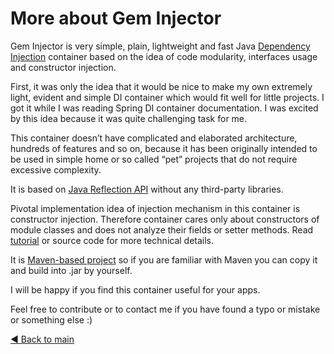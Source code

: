 # More about Gem Injector

Gem Injector is very simple, plain, lightweight and fast Java [Dependency Injection](https://en.wikipedia.org/wiki/Dependency_injection) container based on the idea of code modularity, interfaces usage and constructor injection.

First, it was only the idea that it would be nice to make my own extremely light, evident and simple DI container which would fit well for little projects. I got it while I was reading Spring DI container documentation. I was excited by this idea because it was quite challenging task for me.

This container doesn’t have complicated and elaborated architecture, hundreds of features and so on, because it has been originally intended to be used in simple home or so called “pet” projects that do not require excessive complexity.

It is based on [Java Reflection API](https://docs.oracle.com/javase/8/docs/api/java/lang/reflect/package-summary.html) without any third-party libraries. 

Pivotal implementation idea of injection mechanism in this container is constructor injection. Therefore container cares only about constructors of module classes and does not analyze their fields or setter methods. Read [tutorial](tutorial.md) or source code for more technical details.

It is [Maven-based project](https://maven.apache.org) so if you are familiar with Maven you can copy it and build into .jar by yourself.

I will be happy if you find this container useful for your apps.

Feel free to contribute or to contact me if you have found a typo or mistake or something else :) 

[:arrow_backward: Back to main](https://github.com/Diarsid/gem-injector)
